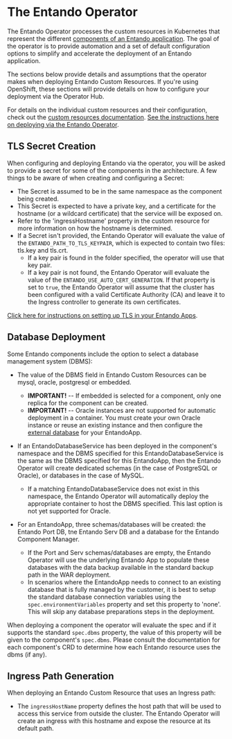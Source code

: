 # The Entando Operator

The Entando Operator processes the custom resources in Kubernetes that represent the different [components of an Entando application](../README.md).
The goal of the operator is to provide automation and a set of default configuration options to simplify and accelerate the deployment of an Entando application.

The sections below provide details and assumptions that the operator makes when deploying Entando Custom Resources. If you're using OpenShift, these sections will provide details on how to configure your deployment via the Operator Hub.

For details on the individual custom resources and their configuration, check out the [custom resources documentation](../reference/custom-resources.md). [See the instructions here on deploying via the Entando Operator](../../tutorials/getting-started/openshift-install-by-operator.md).

## TLS Secret Creation

When configuring and deploying Entando via the operator, you will be asked to provide a secret for some of the components in the architecture. A few things to be aware of when creating and configuring a Secret:

- The Secret is assumed to be in the same namespace as the component being created.
- This Secret is expected to have a private key, and a certificate for the hostname (or a wildcard certificate) that the service will be exposed on.
- Refer to the 'ingressHostname' property in the custom resource for more information on how the hostname is determined.
- If a Secret isn't provided, the Entando Operator will evaluate the value of the `ENTANDO_PATH_TO_TLS_KEYPAIR`, which is expected to contain two files: tls.key and tls.crt.
  - If a key pair is found in the folder specified, the operator will use that key pair.
  - If a key pair is not found, the Entando Operator will evaluate the value of the `ENTANDO_USE_AUTO_CERT_GENERATION`. If that property is set to `true`, the Entando Operator will assume that the cluster has been configured with a valid Certificate Authority (CA) and leave it to the Ingress controller to generate its own certificates.

[Click here for instructions on setting up TLS in your Entando Apps](../../tutorials/getting-started/openshift-install-by-operator.md).

## Database Deployment

Some Entando components include the option to select a database management system (DBMS):

- The value of the DBMS field in Entando Custom Resources can be mysql, oracle, postgresql or embedded.
  - **IMPORTANT!** -- If embedded is selected for a component, only one replica for the component can be created.
  - **IMPORTANT!** -- Oracle instances are not supported for automatic deployment in a container. You must create your own Oracle instance or reuse an existing instance and then configure the [external database](../../tutorials/devops/external-db.md) for your EntandoApp.

- If an EntandoDatabaseService has been deployed in the component's namespace and the DBMS specified for this EntandoDatabaseService is the same as the DBMS specified for this EntandoApp, then the Entando Operator will create dedicated
 schemas (in the case of PostgreSQL or Oracle), or databases in the case of MySQL.
   - If a matching EntandoDatabaseService does not exist in this namespace, the Entando Operator
     will automatically deploy the appropriate container to host the DBMS specified. This last option is not yet supported for Oracle.
- For an EntandoApp, three schemas/databases will be created: the Entando Port DB, tne Entando Serv DB and a database for the Entando Component Manager.
   - If the Port and Serv schemas/databases are empty, the Entando Operator  will use the underlying Entando App to populate these databases with the data backup available in the standard backup path in the WAR deployment.
  - In scenarios where the EntandoApp needs to connect to an existing database that is fully managed
   by the customer, it is best to setup the standard database connection variables using the
   `spec.environmentVariables` property and set this property to 'none'. This will skip any database
   preparations steps in the deployment.

When deploying a component the operator will evaluate the spec and if it supports the standard `spec.dbms`
property, the value of this property will be given to the component's `spec.dbms`. Please consult
the documentation for each component's CRD to determine how each Entando resource uses the dbms (if any).

## Ingress Path Generation

When deploying an Entando Custom Resource that uses an Ingress path:

- The `ingressHostName` property defines the host path that will be used to access this
  service from outside the cluster. The Entando Operator will create an ingress with this hostname and expose the resource at its default path.
 

